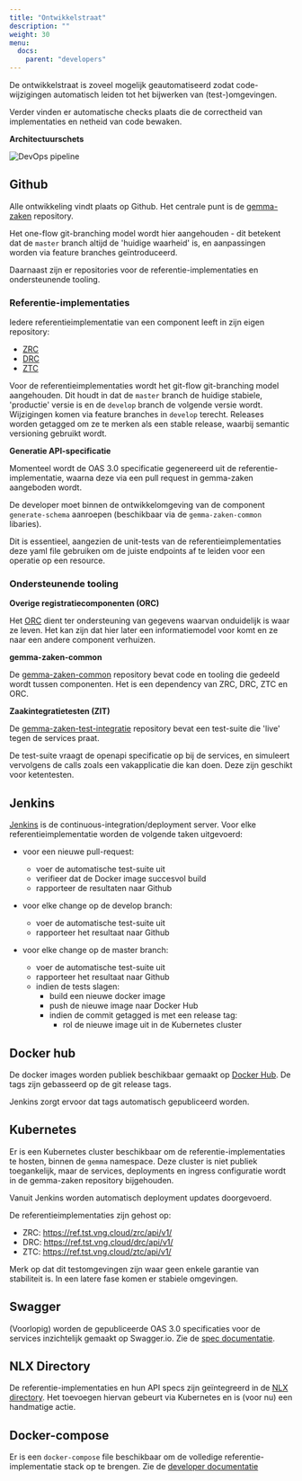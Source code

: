 ```yaml
---
title: "Ontwikkelstraat"
description: ""
weight: 30
menu:
  docs:
    parent: "developers"
---
```


De ontwikkelstraat is zoveel mogelijk geautomatiseerd zodat code-wijzigingen
automatisch leiden tot het bijwerken van (test-)omgevingen.

Verder vinden er automatische checks plaats die de correctheid van
implementaties en netheid van code bewaken.


**Architectuurschets**

![DevOps pipeline](./bestanden/dev-straat.png)

## Github

Alle ontwikkeling vindt plaats op Github. Het centrale punt is de
[gemma-zaken](https://github.com.com/VNG-Realisatie/gemma-zaken) repository.

Het one-flow git-branching model wordt hier aangehouden - dit betekent dat de
`master` branch altijd de 'huidige waarheid' is, en aanpassingen worden via
feature branches geïntroduceerd.

Daarnaast zijn er repositories voor de referentie-implementaties en
ondersteunende tooling.

### Referentie-implementaties

Iedere referentieimplementatie van een component leeft in zijn eigen
repository:

* [ZRC](https://github.com/vng-Realisatie/gemma-zaakregistratiecomponent)
* [DRC](https://github.com/VNG-Realisatie/gemma-documentregistratiecomponent)
* [ZTC](https://github.com/VNG-Realisatie/gemma-zaaktypecatalogus)

Voor de referentieimplementaties wordt het git-flow git-branching model
aangehouden. Dit houdt in dat de `master` branch de huidige stabiele,
'productie' versie is en de `develop` branch de volgende versie wordt.
Wijzigingen komen via feature branches in `develop` terecht. Releases worden
getagged om ze te merken als een stable release, waarbij semantic versioning
gebruikt wordt.

**Generatie API-specificatie**

Momenteel wordt de OAS 3.0 specificatie gegenereerd uit de
referentie-implementatie, waarna deze via een pull request in gemma-zaken
aangeboden wordt.

De developer moet binnen de ontwikkelomgeving van de component
`generate-schema` aanroepen (beschikbaar via de `gemma-zaken-common` libaries).

Dit is essentieel, aangezien de unit-tests van de referentieimplementaties
deze yaml file gebruiken om de juiste endpoints af te leiden voor een operatie
op een resource.

### Ondersteunende tooling

**Overige registratiecomponenten (ORC)**

Het [ORC](https://github.com/VNG-Realisatie/gemma-mock-overigeregistratiecomponenten)
dient ter ondersteuning van gegevens waarvan onduidelijk is waar ze leven. Het
kan zijn dat hier later een informatiemodel voor komt en ze naar een andere
component verhuizen.

**gemma-zaken-common**

De [gemma-zaken-common](https://github.com/VNG-Realisatie/gemma-zaken-common)
repository bevat code en tooling die gedeeld wordt tussen componenten. Het is
een dependency van ZRC, DRC, ZTC en ORC.

**Zaakintegratietesten (ZIT)**

De [gemma-zaken-test-integratie](https://github.com/VNG-Realisatie/gemma-zaken-test-integratie)
repository bevat een test-suite die 'live' tegen de services praat.

De test-suite vraagt de openapi specificatie op bij de services, en simuleert
vervolgens de calls zoals een vakapplicatie die kan doen. Deze zijn geschikt
voor ketentesten.

## Jenkins

[Jenkins](https://jenkins.nlx.io/view/Gemma) is de
continuous-integration/deployment server. Voor elke referentieimplementatie
worden de volgende taken uitgevoerd:

* voor een nieuwe pull-request:
  * voer de automatische test-suite uit
  * verifieer dat de Docker image succesvol build
  * rapporteer de resultaten naar Github

* voor elke change op de develop branch:
  * voer de automatische test-suite uit
  * rapporteer het resultaat naar Github

* voor elke change op de master branch:
  * voer de automatische test-suite uit
  * rapporteer het resultaat naar Github
  * indien de tests slagen:
    * build een nieuwe docker image
    * push de nieuwe image naar Docker Hub
    * indien de commit getagged is met een release tag:
      * rol de nieuwe image uit in de Kubernetes cluster

## Docker hub

De docker images worden publiek beschikbaar gemaakt op
[Docker Hub](https://hub.docker.com/r/vngr/). De tags zijn gebasseerd op de
git release tags.

Jenkins zorgt ervoor dat tags automatisch gepubliceerd worden.

## Kubernetes

Er is een Kubernetes cluster beschikbaar om de referentie-implementaties te
hosten, binnen de `gemma` namespace. Deze cluster is niet publiek toegankelijk,
maar de services, deployments en ingress configuratie wordt in de gemma-zaken
repository bijgehouden.

Vanuit Jenkins worden automatisch deployment updates doorgevoerd.

De referentieimplementaties zijn gehost op:

* ZRC: https://ref.tst.vng.cloud/zrc/api/v1/
* DRC: https://ref.tst.vng.cloud/drc/api/v1/
* ZTC: https://ref.tst.vng.cloud/ztc/api/v1/

Merk op dat dit testomgevingen zijn waar geen enkele garantie van stabiliteit
is. In een latere fase komen er stabiele omgevingen.

## Swagger

(Voorlopig) worden de gepubliceerde OAS 3.0 specificaties voor de services
inzichtelijk gemaakt op Swagger.io. Zie de [spec documentatie](./spec.md).

## NLX Directory

De referentie-implementaties en hun API specs zijn geïntegreerd in de
[NLX directory](http://directory.demo.nlx.io). Het toevoegen hiervan gebeurt
via Kubernetes en is (voor nu) een handmatige actie.

## Docker-compose

Er is een `docker-compose` file beschikbaar om de volledige
referentie-implementatie stack op te brengen. Zie de
[developer documentatie](./developers/index.md)
